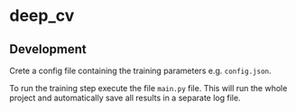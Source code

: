 # deep_cv

## Development

Crete a config file containing the training parameters e.g. `config.json`.

To run the training step execute the file `main.py` file. This will run the whole project and automatically save all results in a separate log file.

